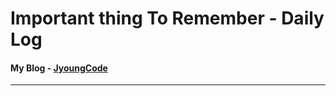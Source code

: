 # Important thing To Remember - Daily Log

#### My Blog - [JyoungCode](http://jyoungcode.github.io/)
--------------------------------------------------------



